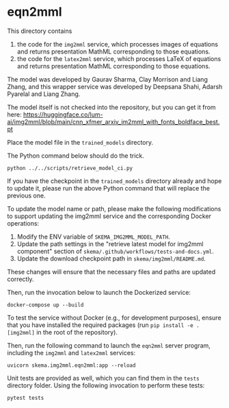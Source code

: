 # eqn2mml

This directory contains 

1. the code for the `img2mml` service, which processes images
of equations and returns presentation MathML corresponding to those equations.
2. the code for the `latex2mml` service, which processes LaTeX
of equations and returns presentation MathML corresponding to those equations.

The model was developed by Gaurav Sharma, Clay Morrison and Liang Zhang, and this wrapper
service was developed by Deepsana Shahi, Adarsh Pyarelal and Liang Zhang.

The model itself is not checked into the repository, but you can get it from
here:
https://huggingface.co/lum-ai/img2mml/blob/main/cnn_xfmer_arxiv_im2mml_with_fonts_boldface_best.pt

Place the model file in the `trained_models` directory.

The Python command below should do the trick.

```
python ../../scripts/retrieve_model_ci.py
```

If you have the checkpoint in the `trained_models` directory already and hope to update it, please run the above Python command that will replace the previous one.

To update the model name or path, please make the following modifications to support updating the img2mml service and the corresponding Docker operations:

1. Modify the ENV variable of `SKEMA_IMG2MML_MODEL_PATH`.
2. Update the path settings in the "retrieve latest model for img2mml component" section of `skema/.github/workflows/tests-and-docs.yml`.
3. Update the download checkpoint path in `skema/img2mml/README.md`.

These changes will ensure that the necessary files and paths are updated correctly.

Then, run the invocation below to launch the Dockerized service:

```
docker-compose up --build
```

To test the service without Docker (e.g., for development purposes), ensure
that you have installed the required packages (run `pip install -e .[img2mml]`
in the root of the repository).

Then, run the following command to launch the `eqn2mml` server program, including the `img2mml` and `latex2mml` services:

```
uvicorn skema.img2mml.eqn2mml:app --reload
```

Unit tests are provided as well, which you can find them in the `tests` directory folder.
Using the following invocation to perform these tests:
```
pytest tests
```
